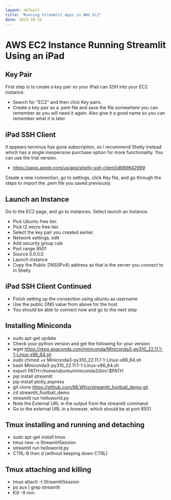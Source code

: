 ```yaml
---
layout: default
title: "Running Streamlit Apps in AWS EC2"
date: 2023-10-31
---
```


# AWS EC2 Instance Running Streamlit Using an iPad

## Key Pair

First step is to create a key pair so your iPad can SSH into your EC2 instance.
- Search for "EC2" and then click Key pairs.
- Create a key pair as a .pem file and save the file somewhere you can remember as you will need it again. Also give it a good name so you can remember what it is later.

## iPad SSH Client

It appears terminus has gone subscription, so I recommend Shelly instead which has a single inexpensive purchase option for more functionality. You can use the trial version.
- <https://apps.apple.com/us/app/shelly-ssh-client/id989642999>

Create a new connection, go to settings, click Key file, and go through the steps to import the .pem file you saved previously.

## Launch an Instance

Go to the EC2 page, and go to instances. Select launch an instance.
- Pick Ubuntu free tier.
- Pick t2.micro free tier.
- Select the key pair you created earlier.
- Network settings, edit
- Add security group rule
- Port range 8501
- Source 0.0.0.0
- Launch instance
- Copy the Public DNS(IPv4) address as that is the server you connect to in Shelly

## iPad SSH Client Continued

- Finish setting up the connection using ubuntu as username
- Use the public DNS value from above for the host
- You should be able to connect now and go to the next step

## Installing Miniconda

- sudo apt-get update
- Check your python version and get the following for your version
- wget https://repo.anaconda.com/miniconda/Miniconda3-py310_22.11.1-1-Linux-x86_64.sh
- sudo chmod +x Miniconda3-py310_22.11.1-1-Linux-x86_64.sh
- bash Miniconda3-py310_22.11.1-1-Linux-x86_64.sh
- export PATH=/home/ubuntu/miniconda3/bin/:$PATH
- pip install streamlit
- pip install plotly_express
- git clone https://github.com/MLWhiz/streamlit_football_demo.git
- cd streamlit_football_demo
- streamlit run helloworld.py
- Note the External URL in the output from the streamlit command
- Go to the external URL in a browser, which should be at port 8501

## Tmux installing and running and detaching

- sudo apt-get install tmux
- tmux new -s StreamlitSession
- streamlit run helloworld.py
- CTRL-B then d (without keeping down CTRL)

## Tmux attaching and killing

- tmux attach -t StreamlitSession
- ps aux | grep streamlit
- Kill -9 nnn

